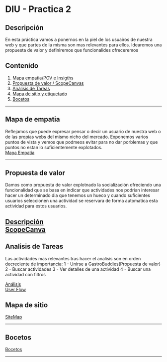 # DIU - Practica 2

## Descripción

En esta práctica vamos a ponernos en la piel de los usuairos de nuestra web y 
que partes de la misma son mas relevantes para ellos. 
Idearemos una propuesta de valor y definiremos que funcionalides ofreceremos

## Contenido

1. [Mapa empatia/POV e Insigths](#mapa-de-empatia)
2. [Propuesta de valor / ScopeCanvas](#propuesta-de-valor)
3. [Análisis de Tareas](#analisis-de-tareas)
4. [Mapa de sitio y etiquetado](#mapa-de-sitio)
5. [Bocetos](#bocetos)

---

## Mapa de empatia
Reflejamos que puede expresar pensar o decir un usuario de nuestra web o de las propias webs del mismo nicho del mercado. Exponemos varios puntos de vista y vemos que podmeos evitar para no dar porblemas y que puntos no estan lo suficientemente explotados.<br />
[Mapa Empatia](Entrega/Empathy%20Map%20Practica%202.pdf)

---

## Propuesta de valor
Damos como propuesta de valor explotnado la socialización ofreciendo una funcionalidad
que se basa en indicar que actividades nos podrian interesar hacer un determinado dia que tenemos un hueco y cuando suficientes usuarios 
seleccionen una actividad se reservara de forma automatica esta actividad para estos usuarios.

[Descripción](Entrega/descripcion%20y%20propuesta%20de%20valor.pdf)<br />
[ScopeCanva](Entrega/scopecanva.pdf)
---

## Analisis de Tareas

Las actividades mas relevantes tras hacer el analisis son en orden decreciente de importancia:
1 - Unirse a GastroBuddies(Propuesta de valor)
2 - Buscar actividades
3 - Ver detalles de una actividad
4 - Buscar una actividad con filtros

[Análisis](Entrega/TASK%20ANALYSIS.pdf)<br />
[User Flow](Entrega/DIU_flow.png)

## Mapa de sitio
[SiteMap](Entrega/DIU_sitemap.png)  

---

## Bocetos
[Bocetos](Entrega/Bocetos.pdf)  

---
